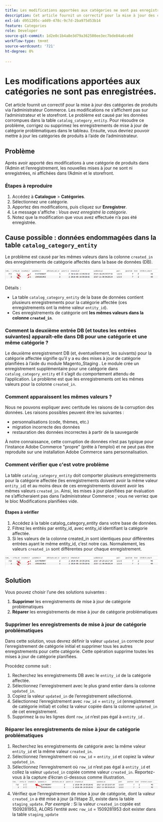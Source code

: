 ```yaml
---
title: Les modifications apportées aux catégories ne sont pas enregistrées.
description: Cet article fournit un correctif pour la mise à jour des catégories de produits via l’administrateur Commerce. Les modifications ne s’affichent pas sur l’administrateur et le storefront. Le problème est dû aux données corrompues de la table `catalog_category_entity`. Pour résoudre ce problème, corrigez ou supprimez les enregistrements de mise à jour de catégorie problématiques dans le tableau. Ensuite, vous devriez pouvoir mettre à jour les catégories de produits à l’aide de l’administrateur.
exl-id: d951205c-add9-478c-9c7d-2ba975d53b14
feature: Categories
role: Developer
source-git-commit: 1d2e0c1b4a8e3d79a362500ee3ec7bde84a6ce0d
workflow-type: tm+mt
source-wordcount: '721'
ht-degree: 0%

---
```


# Les modifications apportées aux catégories ne sont pas enregistrées.

Cet article fournit un correctif pour la mise à jour des catégories de produits via l’administrateur Commerce. Les modifications ne s’affichent pas sur l’administrateur et le storefront. Le problème est causé par les données corrompues dans la table `catalog_category_entity`. Pour résoudre ce problème, corrigez ou supprimez les enregistrements de mise à jour de catégorie problématiques dans le tableau. Ensuite, vous devriez pouvoir mettre à jour les catégories de produits à l’aide de l’administrateur.

## Problème

Après avoir apporté des modifications à une catégorie de produits dans l’Admin et l’enregistrement, les nouvelles mises à jour ne sont ni enregistrées, ni affichées dans l’Admin et le storefront.

### Étapes à reproduire

1. Accédez à **Catalogue** > **Catégories**.
1. Sélectionnez une catégorie.
1. Apportez des modifications, puis cliquez sur **Enregistrer**.
1. Le message s&#39;affiche : *Vous avez enregistré la catégorie*.
1. Notez que la modification que vous avez effectuée n’a pas été enregistrée.

## Cause possible : données endommagées dans la table `catalog_category_entity`

Le problème est causé par les mêmes valeurs dans la colonne `created_in` des enregistrements de catégorie affectés dans la base de données (DB).

![Données corrompues dans la table catalog_category_entity](assets/catalog_category_entity.png)

Détails :

* La table `catalog_category_entity` de la base de données contient plusieurs enregistrements pour la catégorie affectée (ces enregistrements ont la même valeur `entity_id`).
* Ces enregistrements de catégorie ont **les mêmes valeurs dans la colonne `created_in`**.

### Comment la deuxième entrée DB (et toutes les entrées suivantes) apparaît-elle dans DB pour une catégorie et une même catégorie ?

Le deuxième enregistrement DB (et, éventuellement, les suivants) pour la catégorie affectée signifie qu’il y a eu des mises à jour de catégorie planifiées à l’aide du module Magento\_Staging . Le module crée un enregistrement supplémentaire pour une catégorie dans `catalog_category_entity` et il s’agit du comportement attendu de l’application. Le problème est que les enregistrements ont les mêmes valeurs pour la colonne `created_in`.

### Comment apparaissent les mêmes valeurs ?

Nous ne pouvons expliquer avec certitude les raisons de la corruption des données. Les raisons possibles peuvent être les suivantes :

* personnalisations (code, thèmes, etc.)
* migration incorrecte des données
* restauration des données incorrectes à partir de la sauvegarde

À notre connaissance, cette corruption de données n’est pas typique pour l’instance Adobe Commerce &quot;propre&quot; (prête à l’emploi) et ne peut pas être reproduite sur une installation Adobe Commerce sans personnalisation.

### Comment vérifier que c&#39;est votre problème

La table `catalog_category_entity` doit comporter plusieurs enregistrements pour la catégorie affectée (les enregistrements doivent avoir la même valeur `entity_id`) et au moins deux de ces enregistrements doivent avoir les mêmes valeurs `created_in`. Ainsi, les mises à jour planifiées par évaluation ne s’afficheraient pas dans l’administrateur Commerce ; vous ne verriez que le bloc Modifications planifiées vide.

#### Étapes à vérifier

1. Accédez à la table catalog\_category\_entity dans votre base de données.
1. Filtrez les entités par entity\_id, avec entity\_id identifiant la catégorie affectée.
1. Si les valeurs de la colonne created\_in sont identiques pour différentes entrées ayant le même entity\_id, c’est notre cas. Normalement, les valeurs `created_in` sont différentes pour chaque enregistrement.

![Données corrompues dans la table catalog_category_entity](assets/catalog_category_entity.png)

## Solution

Vous pouvez choisir l’une des solutions suivantes :

1. **Supprimer** les enregistrements de mise à jour de catégorie problématiques
1. **Réparer** les enregistrements de mise à jour de catégorie problématiques

### Supprimer les enregistrements de mise à jour de catégorie problématiques

Dans cette solution, vous devrez définir la valeur `updated_in` correcte pour l’enregistrement de catégorie initial et supprimer tous les autres enregistrements pour cette catégorie. Cette opération supprime toutes les mises à jour de catégorie planifiées.

Procédez comme suit :

1. Recherchez les enregistrements DB avec le `entity_id` de la catégorie affectée.
1. Sélectionnez l&#39;enregistrement avec le plus grand entier dans la colonne `updated_in`.
1. Copiez la valeur `updated_in` de l’enregistrement sélectionné.
1. Sélectionnez l’enregistrement avec `row_id` = `entity_id` (enregistrement de catégorie initial) et collez la valeur copiée dans la colonne `updated_in` de cet enregistrement.
1. Supprimez la ou les lignes dont `row_id` n’est pas égal à `entity_id` .

### Réparer les enregistrements de mise à jour de catégorie problématiques

1. Recherchez les enregistrements de catégorie avec la même valeur `entity_id` et la même valeur `created_in`.
1. Sélectionnez l’enregistrement où `row_id` = `entity_id` et copiez la valeur `updated_in`.
1. Sélectionnez l’enregistrement où `row_id` n’est pas égal à `entity_id` et collez la valeur `updated_in` copiée comme valeur `created_in`. Reportez-vous à la capture d’écran ci-dessous comme illustration.    ![Copie de la valeur created_in value.png](assets/copy_created-in_value.png)
1. Vérifiez que l’enregistrement de mise à jour de catégorie, dont la valeur `created_in` a été mise à jour (à l’étape 3), existe dans la table `staging_update`. *Par exemple :* Si la valeur `created_in` copiée est 1509281953, ALORS l’entité avec `row_id` = 1509281953 doit exister dans la table `staging_update`
